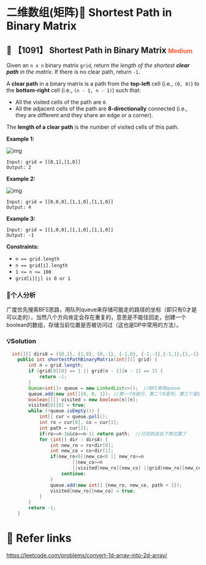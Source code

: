 # 二维数组(矩阵)🤩 Shortest Path in Binary Matrix

## 💙 【1091】 Shortest Path in Binary Matrix  <font size="3" color="#FF5733">Medium</font>

Given an `n x n` binary matrix `grid`, return *the length of the shortest **clear path** in the matrix*. If there is no clear path, return `-1`.

A **clear path** in a binary matrix is a path from the **top-left** cell (i.e., `(0, 0)`) to the **bottom-right** cell (i.e., `(n - 1, n - 1)`) such that:

- All the visited cells of the path are `0`.
- All the adjacent cells of the path are **8-directionally** connected (i.e., they are different and they share an edge or a corner).

The **length of a clear path** is the number of visited cells of this path.

**Example 1:**

![img](https://assets.leetcode.com/uploads/2021/02/18/example1_1.png)

```
Input: grid = [[0,1],[1,0]]
Output: 2
```

**Example 2:**

![img](https://assets.leetcode.com/uploads/2021/02/18/example2_1.png)

```
Input: grid = [[0,0,0],[1,1,0],[1,1,0]]
Output: 4
```

**Example 3:**

```
Input: grid = [[1,0,0],[1,1,0],[1,1,0]]
Output: -1
```

**Constraints:**

- `n == grid.length`
- `n == grid[i].length`
- `1 <= n <= 100`
- `grid[i][j] is 0 or 1`

### 📝个人分析

广度优先搜索BFS思路，用队列queue来存储可能走的路径的坐标（即只有0才是可以走的），当然八个方向肯定会存在重复的，意思是不能往回走，创建一个boolean的数组，存储当前位置是否被访问过（这也是DP中常用的方法）。

### 💡Solution

```java
  int[][] dirs8 = {{0,1}, {1,0}, {0,-1}, {-1,0}, {-1,-1},{-1,1},{1,-1},{1,1}};;
    public int shortestPathBinaryMatrix(int[][] grid) {
        int n = grid.length;
        if (grid[0][0] == 1 || grid[n - 1][n - 1] == 1) {
            return -1;
        }
        Queue<int[]> queue = new LinkedList<>();  //BFS常用queue
        queue.add(new int[]{0, 0, 1}); //第一个0是行，第二个0是列，第三个是路径。题目意思是从（0，0）开始。
        boolean[][] visited = new boolean[n][n];
        visited[0][0] = true;
        while (!queue.isEmpty()) {
            int[] cur = queue.poll();
            int ro = cur[0], co = cur[1];
            int path = cur[2];
            if(ro==n-1&&co==n-1) return path;  //已经到达右下角位置了
            for (int[] dir : dirs8) {
                int new_ro = ro+dir[0];
                int new_co = co+dir[1];
                if(new_ro<0||new_co<0 || new_ro>=n
                        ||new_co>=n
                        ||visited[new_ro][new_co] ||grid[new_ro][new_co]==1){ //边界条件 以及是否该位置被访问过
                    continue;
                }
                queue.add(new int[] {new_ro, new_co, path + 1});
                visited[new_ro][new_co] = true;
            }
        }
        return -1;
    }
```

# 🔗 Refer links

https://leetcode.com/problems/convert-1d-array-into-2d-array/